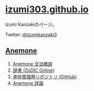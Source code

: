 [izumi303.github.io](https://izumi303.github.io/index.html)
================================

Izumi Kanzakiのページ。

Twitter: [@izumikanzaki3](https://twitter.com/izumikanzaki3)

[Anemone](https://izumi303.github.io/Anemone/index.html)
-----------------------------

1.  [Anemone 文法概説](https://izumi303.github.io/Anemone/Anemone_BasicGrammar.html)
2.  [辞書 (ZpDIC Online)](https://zpdic.ziphil.com/dictionary/985)
3.  [進捗管理用リポジトリ (GitHub)](https://github.com/izumi303/Anemone)
4.  [Anemone 詳論](https://izumi303.github.io/Anemone/Anemone_Grammar.html)